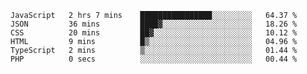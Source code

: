 <!--START_SECTION:waka-->

```text
JavaScript   2 hrs 7 mins    ████████████████░░░░░░░░░   64.37 %
JSON         36 mins         ████▓░░░░░░░░░░░░░░░░░░░░   18.26 %
CSS          20 mins         ██▓░░░░░░░░░░░░░░░░░░░░░░   10.12 %
HTML         9 mins          █▒░░░░░░░░░░░░░░░░░░░░░░░   04.96 %
TypeScript   2 mins          ▒░░░░░░░░░░░░░░░░░░░░░░░░   01.44 %
PHP          0 secs          ░░░░░░░░░░░░░░░░░░░░░░░░░   00.44 %
```

<!--END_SECTION:waka-->


<!--
**Leorio21/Leorio21** is a ✨ _special_ ✨ repository because its `README.md` (this file) appears on your GitHub profile.

Here are some ideas to get you started:

- 🔭 I’m currently working on ...
- 🌱 I’m currently learning ...
- 👯 I’m looking to collaborate on ...
- 🤔 I’m looking for help with ...
- 💬 Ask me about ...
- 📫 How to reach me: ...
- 😄 Pronouns: ...
- ⚡ Fun fact: ...
-->
